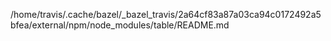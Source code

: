 /home/travis/.cache/bazel/_bazel_travis/2a64cf83a87a03ca94c0172492a5bfea/external/npm/node_modules/table/README.md